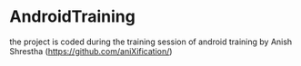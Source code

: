 AndroidTraining
===============
the project is coded during the training session of android training 
by Anish Shrestha (https://github.com/aniXification/)

